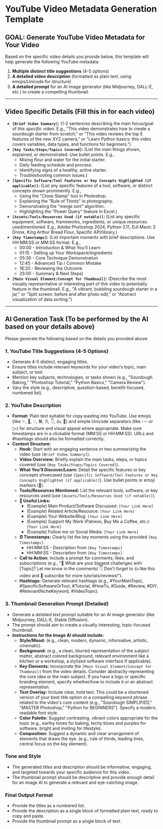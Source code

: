 # YouTube Video Metadata Generation Template

## GOAL: Generate YouTube Video Metadata for Your Video

Based on the specific video details you provide below, this template will help generate the following YouTube metadata:
1.  **Multiple distinct title suggestions** (4-5 options)
2.  **A detailed video description** (formatted as plain text, using emojis/Unicode for structure)
3.  **A detailed prompt** for an AI image generator (like Midjourney, DALL-E, etc.) to create a compelling thumbnail.

---

## Video Specific Details (Fill this in for each video)

* **`[Brief Video Summary]`:** (1-2 sentences describing the main focus/goal of *this specific* video. E.g., "This video demonstrates how to create a sourdough starter from scratch," or "This video reviews the top 5 features of the new XYZ camera," or "Learn Python basics: this video covers variables, data types, and functions for beginners.")
* **`[Key Tasks/Steps/Topics Covered]`:** (List the main things shown, explained, or demonstrated. Use bullet points. E.g.,
    * Mixing flour and water for the initial starter.
    * Daily feeding schedule and process.
    * Identifying signs of a healthy, active starter.
    * Troubleshooting common issues.)
* **`[Specific Software/Tool Features or Key Concepts Highlighted (if applicable)]`:** (List any specific features of a tool, software, or distinct concepts shown prominently. E.g.,
    * Using the "Clone Stamp" tool in Photoshop.
    * Explaining the "Rule of Thirds" in photography.
    * Demonstrating the "merge sort" algorithm.
    * Highlighting the "Power Query" feature in Excel.)
* **`[Assets/Tools/Resources Used (if notable)]`:** (List any specific equipment, software, frameworks, ingredients, or unique resources used/mentioned. E.g., Adobe Photoshop 2024, Python 3.11, DJI Mavic 3 Drone, King Arthur Bread Flour, Specific API/library.)
* **`[Key Timestamps]`:** (List important moments with brief descriptions. Use HH:MM:SS or MM:SS format. E.g.,
    * 00:00 - Introduction & What You'll Learn
    * 01:15 - Setting up Your Workspace/Ingredients
    * 05:30 - Core Technique Demonstration
    * 12:45 - Advanced Tip / Common Mistake
    * 18:20 - Reviewing the Outcome
    * 25:00 - Summary & Next Steps)
* **`[Main Visual Element/Concept for Thumbnail]`:** (Describe the most visually representative or interesting part of *this* video to potentially feature in the thumbnail. E.g., "A vibrant, bubbling sourdough starter in a jar," or "Split screen: before and after photo edit," or "Abstract visualization of data sorting.")

---

## AI Generation Task (To be performed by the AI based on your details above)

Please generate the following based on the details you provided above:

### 1. YouTube Title Suggestions (4-5 Options)
* Generate 4-5 distinct, engaging titles.
* Ensure titles include relevant keywords for your video's topic, main subject, or tool.
* Mention key subjects, technologies, or tasks shown (e.g., "Sourdough Baking," "Photoshop Tutorial," "Python Basics," "Camera Review").
* Vary the style (e.g., descriptive, question-based, benefit-focused, numbered list).

### 2. YouTube Description
* **Format:** Plain text suitable for copy-pasting into YouTube. Use emojis (like ✨, 🚀, 💡, 🛠️, ⏰, 👇, 👍, 🔔) and simple Unicode separators (like --- or `🔹➡️`) for structure and visual appeal where appropriate. Make sure timestamps are in a clickable format (MM:SS or HH:MM:SS). URLs and #hashtags should also be formatted correctly.
* **Content Structure:**
    * **Hook:** Start with an engaging sentence or two summarizing the video (use `[Brief Video Summary]`).
    * **Video Overview:** Briefly explain the main tasks, steps, or topics covered (use `[Key Tasks/Steps/Topics Covered]`).
    * **What You'll Discover/Learn:** Detail the specific features or key concepts showcased (use `[Specific Software/Tool Features or Key Concepts Highlighted (if applicable)]`). Use bullet points or emoji markers (🔹).
    * **Tools/Resources Mentioned:** List the relevant tools, software, or key resources used (use `[Assets/Tools/Resources Used (if notable)]`).
    * **🔗 Useful Links:**
        * (Example) Main Product/Software Discussed: `[Your Link Here]`
        * (Example) Related Article/Resource: `[Your Link Here]`
        * (Example) Your Website/Blog: `[Your Link Here]`
        * (Example) Support My Work (Patreon, Buy Me a Coffee, etc.): `[Your Link Here]`
        * (Example) Follow me on Social Media: `[Your Link Here]`
    * **⏰ Timestamps:** Clearly list the key moments using the provided `[Key Timestamps]`.
        * HH:MM:SS - Description from `[Key Timestamps]`
        * HH:MM:SS - Description from `[Key Timestamps]`
    * **Call to Action:** Include a prompt for comments, likes, and subscriptions (e.g., "💬 What are your biggest challenges with [Topic]? Let me know in the comments! 👇 Don't forget to 👍 like this video and 🔔 subscribe for more tutorials/reviews!").
    * **Hashtags:** Generate relevant hashtags (e.g., #YourMainTopic, #SpecificSoftwareOrTool, #Tutorial, #HowTo, #Guide, #Review, #DIY, #RelevantNicheKeyword, #VideoTopic).

### 3. Thumbnail Generation Prompt (Detailed)
* Generate a *detailed text prompt* suitable for an AI image generator (like Midjourney, DALL-E, Stable Diffusion).
* The prompt should aim to create a visually interesting, topic-focused thumbnail.
* **Instructions for the Image AI should include:**
    * **Style/Mood:** (e.g., clean, modern, dynamic, informative, artistic, cinematic).
    * **Background:** (e.g., a clean, blurred representation of the subject matter, abstract colored background, relevant environment like a kitchen or a workshop, a stylized software interface if applicable).
    * **Key Elements:** Incorporate the `[Main Visual Element/Concept for Thumbnail]` from the video details. Consider abstractly representing the core idea or the main subject. If you have a logo or specific branding element, specify whether/how to include it or an abstract representation.
    * **Text Overlay:** Include clear, bold text. This could be a shortened version of your best title option or a compelling keyword phrase related to the video's core content (e.g., "Sourdough SIMPLIFIED," "MASTER Photoshop," "Python for BEGINNERS"). Specify a modern, readable font style.
    * **Color Palette:** Suggest contrasting, vibrant colors appropriate for the topic (e.g., earthy tones for baking, techy blues and purples for software, bright and inviting for lifestyle).
    * **Composition:** Suggest a dynamic and clear arrangement of elements that draws the eye. (e.g., rule of thirds, leading lines, central focus on the key element).

### Tone and Style
* The generated titles and description should be informative, engaging, and targeted towards your specific audience for this video.
* The thumbnail prompt should be descriptive and provide enough detail for an image AI to generate a relevant and eye-catching image.

### Final Output Format
* Provide the titles as a numbered list.
* Provide the description as a single block of formatted plain text, ready to copy and paste.
* Provide the thumbnail prompt as a single block of text.